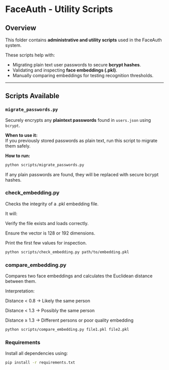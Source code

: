 # FaceAuth - Utility Scripts

## Overview

This folder contains **administrative and utility scripts** used in the FaceAuth system.

These scripts help with:

- Migrating plain text user passwords to secure **bcrypt hashes**.
- Validating and inspecting **face embeddings (.pkl)**.
- Manually comparing embeddings for testing recognition thresholds.

---

## Scripts Available

###  `migrate_passwords.py`
Securely encrypts any **plaintext passwords** found in `users.json` using `bcrypt`.

**When to use it:**  
If you previously stored passwords as plain text, run this script to migrate them safely.

**How to run:**
```bash
python scripts/migrate_passwords.py
```
If any plain passwords are found, they will be replaced with secure bcrypt hashes.

###  check_embedding.py
Checks the integrity of a .pkl embedding file.

It will:

Verify the file exists and loads correctly.

Ensure the vector is 128 or 192 dimensions.

Print the first few values for inspection.

```bash
python scripts/check_embedding.py path/to/embedding.pkl
```

###  compare_embedding.py
Compares two face embeddings and calculates the Euclidean distance between them.

Interpretation:

Distance < 0.8 → Likely the same person

Distance < 1.3 → Possibly the same person

Distance ≥ 1.3 → Different persons or poor quality embedding

```bash
python scripts/compare_embedding.py file1.pkl file2.pkl
```

### Requirements
Install all dependencies using:


```bash
pip install -r requirements.txt
```